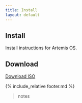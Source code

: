 ```yaml
---
title: Install
layout: default
---
```


## Install
Install instructions for Artemis OS.
## Download

[Download ISO](https://github.com/Artemis-OS-Linux/Artemis-OS/wiki/Download-ISO)

{% include_relative footer.md %}


> notes
